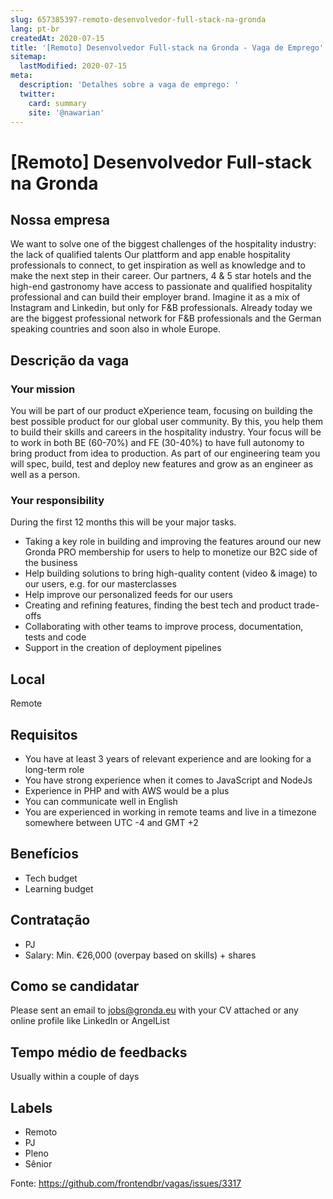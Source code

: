 ```yaml
---
slug: 657385397-remoto-desenvolvedor-full-stack-na-gronda
lang: pt-br
createdAt: 2020-07-15
title: '[Remoto] Desenvolvedor Full-stack na Gronda - Vaga de Emprego'
sitemap:
  lastModified: 2020-07-15
meta:
  description: 'Detalhes sobre a vaga de emprego: '
  twitter:
    card: summary
    site: '@nawarian'
---
```


# [Remoto] Desenvolvedor Full-stack na Gronda

## Nossa empresa

We want to solve one of the biggest challenges of the hospitality industry: the lack of qualified talents
Our plattform and app enable hospitality professionals to connect, to get inspiration as well as knowledge and to make the next step in their career. Our partners, 4 & 5 star hotels and the high-end gastronomy have access to passionate and qualified hospitality professional and can build their employer brand.
Imagine it as a mix of Instagram and Linkedin, but only for F&B professionals. Already today we are the biggest professional network for F&B professionals and the German speaking countries and soon also in whole Europe.

## Descrição da vaga

### Your mission
You will be part of our product eXperience team, focusing on building the best possible product for our global user community. By this, you help them to build their skills and careers in the hospitality industry. Your focus will be to work in both BE (60-70%) and FE (30-40%) to have full autonomy to bring product from idea to production. As part of our engineering team you will spec, build, test and deploy new features and grow as an engineer as well as a person.

### Your responsibility
During the first 12 months this will be your major tasks.

- Taking a key role in building and improving the features around our new Gronda PRO membership for users to help to monetize our B2C side of the business
- Help building solutions to bring high-quality content (video & image) to our users, e.g. for our masterclasses
- Help improve our personalized feeds for our users
- Creating and refining features, finding the best tech and product trade-offs
- Collaborating with other teams to improve process, documentation, tests and code
- Support in the creation of deployment pipelines

## Local

Remote

## Requisitos

- You have at least 3 years of relevant experience and are looking for a long-term role
- You have strong experience when it comes to JavaScript and NodeJs
- Experience in PHP and with AWS would be a plus
- You can communicate well in English
- You are experienced in working in remote teams and live in a timezone somewhere between UTC -4 and GMT +2

## Benefícios

- Tech budget
- Learning budget

## Contratação

- PJ
- Salary: Min. €26,000 (overpay based on skills) + shares

## Como se candidatar

Please sent an email to jobs@gronda.eu with your CV attached or any online profile like LinkedIn or AngelList

## Tempo médio de feedbacks

Usually within a couple of days

## Labels
- Remoto
- PJ
- Pleno
- Sênior




Fonte: https://github.com/frontendbr/vagas/issues/3317